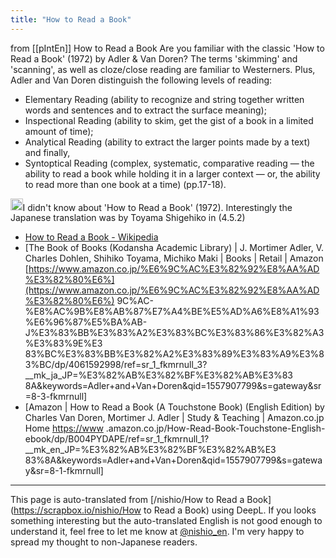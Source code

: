 ```yaml
---
title: "How to Read a Book"
---
```


from [[pIntEn]]
How to Read a Book
Are you familiar with the classic 'How to Read a Book' (1972) by Adler & Van Doren?
The terms 'skimming' and 'scanning', as well as cloze/close reading are familiar to Westerners. Plus, Adler and Van Doren distinguish the following levels of reading:

- Elementary Reading (ability to recognize and string together written words and sentences and to extract the surface meaning);
- Inspectional Reading (ability to skim, get the gist of a book in a limited amount of time);
- Analytical Reading (ability to extract the larger points made by a text) and finally,
- Syntoptical Reading (complex, systematic, comparative reading — the ability to read a book while holding it in a larger context — or, the ability to read more than one book at a time) (pp.17-18).

<img src='https://scrapbox.io/api/pages/nishio-en/nishio/icon' alt='nishio.icon' height="19.5"/>I didn't know about 'How to Read a Book' (1972). Interestingly the Japanese translation was by Toyama Shigehiko in (4.5.2)


- [How to Read a Book - Wikipedia](https://en.wikipedia.org/wiki/How_to_Read_a_Book)
- [The Book of Books (Kodansha Academic Library) | J. Mortimer Adler, V. Charles Dohlen, Shihiko Toyama, Michiko Maki | Books | Retail | Amazon [https://www.amazon.co.jp/%E6%9C%AC%E3%82%92%E8%AA%AD%E3%82%80%E6%](https://www.amazon.co.jp/%E6%9C%AC%E3%82%92%E8%AA%AD%E3%82%80%E6%) 9C%AC-%E8%AC%9B%E8%AB%87%E7%A4%BE%E5%AD%A6%E8%A1%93%E6%96%87%E5%BA%AB-J%E3%83%BB%E3%83%A2%E3%83%BC%E3%83%86%E3%82%A3%E3%83%9E%E3 83%BC%E3%83%BB%E3%82%A2%E3%83%89%E3%83%A9%E3%83%BC/dp/4061592998/ref=sr_1_fkmrnull_3?__mk_ja_JP=%E3%82%AB%E3%82%BF%E3%82%AB%E3%83 8A&keywords=Adler+and+Van+Doren&qid=1557907799&s=gateway&sr=8-3-fkmrnull]
- [Amazon | How to Read a Book (A Touchstone Book) (English Edition) by Charles Van Doren, Mortimer J. Adler | Study & Teaching | Amazon.co.jp Home [https://www](https://www) .amazon.co.jp/How-Read-Book-Touchstone-English-ebook/dp/B004PYDAPE/ref=sr_1_fkmrnull_1?__mk_en_JP=%E3%82%AB%E3%82%BF%E3%82%AB%E3 83%8A&keywords=Adler+and+Van+Doren&qid=1557907799&s=gateway&sr=8-1-fkmrnull]

---
This page is auto-translated from [/nishio/How to Read a Book](https://scrapbox.io/nishio/How to Read a Book) using DeepL. If you looks something interesting but the auto-translated English is not good enough to understand it, feel free to let me know at [@nishio_en](https://twitter.com/nishio_en). I'm very happy to spread my thought to non-Japanese readers.